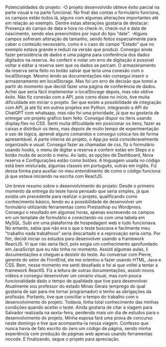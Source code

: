 Potencialidades do projeto:
-O projeto desenvolvido obteve êxito parcial na parte visual e na parte funcional. No final das contas o formulário funciona, os campos estão todos lá, alguns com algumas alterações importantes até em relação ao exemplo. Dentre estas alterações gostaria de destacar:
Presença do campo de data e hora no check-in, check-out e data de nascimento, sendo eles preenchidos por input do tipo “date”.
-Alguns campos sofreram alteração de tamanho, sendo feitos especialmente para caber o conteúdo necessário, como é o caso do campo “Estado” que no exemplo estava grande e reduzi na versão que produzi.
Consegui ainda fazer persistência de dados e uma página para conferência dos dados digitados na reserva. Ao conferir e notar um erro de digitação é possível voltar e editar a reserva sem que os dados se percam.
O armazenamento da reserva seria feito no botão salvar que teria uma conexão com o localStorage. Mesmo lendo as documentações não consegui inserir o armazenamento em localStorage. Mas foi um erro de decisão que tomei a partir do momento que decidi fazer uma página de conferência de dados. Achei que seria fácil implementar o localStorage depois, mas não obtive êxito.
Não fiz conexão com a API, pois como disse no início, tive muita dificuldade em iniciar o projeto. Sei que existe a possibilidade de integração com API, já até fiz em outros projetos em Python, integrando a API do ChatGPT com whatsapp, mas não foi uma prioridade, já que eu gostaria de entregar um projeto gráfico bem feito.
Consegui dispor os itens usando display:flex no CSS. Senti muita dificuldade em posicionar os itens, fazer as caixas e distribuir os itens, mas depois de muito tempo de experimentação e uso de lógica, aprendi alguns comandos e consegui coloca-los de forma apresentável.
A parte interna do projeto, o App.jsx está consideravelmente organizado e usual. Consegui fazer as chamadas de css, fiz o formulário usando hooks, o menu de digitar a reserva e conferir estão em Steps e o botão muda de acordo o menu.
Ao lado, as opções de Dashboard, Nova reserva e Configurações estão como botões.
A linguagem usada no código está bem misturada, algumas classes em português, outras em inglês. Fiz dessa forma para auxiliar no meu entendimento de como o código funciona já que estava iniciando na escrita com ReactJS.


Um breve resumo sobre o desenvolvimento do projeto:
Desde o primeiro momento da entrega do teste havia pensado que seria simples, já que existia um precedente para realizar o projeto, qualificando como conhecimento básico, tendo eu a possibilidade de desenvolver um formulário utilizando ferramentas como Prestashop ou Wordpress.
Consegui o resultado em algumas horas, apenas escrevendo os campos em um template de formulário e conectando-os com uma tabela em MySQL. Subi em uma plataforma de hospedagem web e tudo funcionava. No entanto, sabia que não era o que o teste buscava e facilmente meu "trabalho nada trabalhoso” seria descartado e a reprovação seria certa.
Por fim, decidi iniciar os estudos para desenvolver usando a framework ReactJS. Vi que não seria fácil, pois exigia um conhecimento aprofundado em JavaScript que eu não tinha no momento. Assisti algumas aulas, li documentações e cheguei a desistir do teste. Ao conversar com Pierre, gerente do setor de FrontEnd, ele me orientou a fazer usando HTML, Java e CSS. Bem, nesse momento me senti desafiado e foi aí que voltei a tentar a framework ReactIS. Fiz a leitura de outras documentações, assisti novos vídeos e consegui desenvolver um cenário visual, mas com pouca funcionalidade dado o tempo de qualidade que tive para desenvolver. 
Atualmente sou professor do estado Minas Gerais (emprego do qual gostaria de sair para me tornar programador) e tenho as obrigações da profissão. Portanto, tive que conciliar o tempo do trabalho com o desenvolvimento do projeto. Todavia, tinha total conhecimento das minhas condições quando aceitei o teste.
Ainda gostaria de citar a viagem para Salvador realizada na sexta-feira, perdendo mais um dia de estudos para o desenvolvimento do projeto. Minha esposa fará uma prova de concurso neste domingo e tive que acompanha-la nessa viagem.
Confesso que nunca havia de fato escrito do zero um código de página, sendo minha experiência com produção de páginas web apenas usando ferramentas nocode.
E finalizando, segue o projeto para apreciação.
